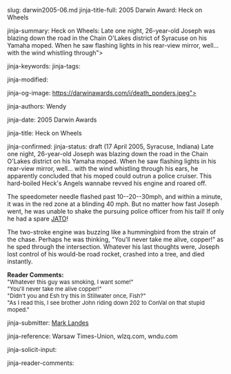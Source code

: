 slug: darwin2005-06.md
jinja-title-full: 2005 Darwin Award: Heck on Wheels

jinja-summary: Heck on Wheels: Late one night, 26-year-old Joseph was blazing down the road in the Chain O'Lakes district of Syracuse on his Yamaha moped. When he saw flashing lights in his rear-view mirror, well... with the wind whistling through">

jinja-keywords:
jinja-tags:

jinja-modified:

jinja-og-image: https://darwinawards.com/i/death_ponders.jpeg">

jinja-authors: Wendy

jinja-date: 2005 Darwin Awards


jinja-title: Heck on Wheels


jinja-confirmed:
jinja-status: draft
(17 April 2005, Syracuse, Indiana) Late one night, 26-year-old Joseph was
blazing down the road in the Chain O'Lakes district on his Yamaha moped.
When he saw flashing lights in his rear-view mirror, well... with the wind
whistling through his ears, he apparently concluded that his moped could
outrun a police cruiser. This hard-boiled Heck's Angels wannabe revved his
engine and roared off.

The speedometer needle flashed past 10--20--30mph, and within a minute, it
was in the red zone at a blinding 40 mph. But no matter how fast Joseph
went, he was unable to shake the pursuing police officer from his tail!	 If
only he had a spare <A href="/darwin/darwin1995-04.html">JATO</A>!

The two-stroke engine was buzzing like a hummingbird from the strain of the
chase.	Perhaps he was thinking, "You'll never take me alive, copper!" as
he sped through the intersection. Whatever his last thoughts were, Joseph
lost control of his would-be road rocket, crashed into a tree, and died
instantly.

<B>Reader Comments:</B><BR>
<FONT size="-1">
"Whatever this guy was smoking, I want some!"<BR>
"You'll never take me alive copper!"<BR>
"Didn't you and Esh try this in Stillwater once, Fish?"<BR>
"As I read this, I see brother John riding down 202 to ConVal on that stupid
moped."

</FONT>
<P align=center>
<!--#include virtual="/inc/votebar_viewvoteonly" -->

jinja-submitter: <A HREF="mailto:REMOVE-">Mark Landes</A>

jinja-reference: Warsaw Times-Union, wlzq.com, wndu.com

jinja-solicit-input:

jinja-reader-comments:



<!--#include file=nav_2005.html -->


